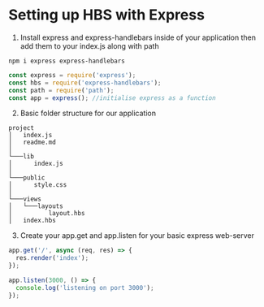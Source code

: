 # Setting up HBS with Express

1. Install express and express-handlebars inside of your application then add them to your index.js along with path

```
npm i express express-handlebars
```

```javascript
const express = require('express');
const hbs = require('express-handlebars');
const path = require('path');
const app = express(); //initialise express as a function
```

2. Basic folder structure for our application

```
project
│   index.js
│   readme.md   
│
└───lib
│      index.js
│   
└───public
│      style.css
│    
└───views 
│   └───layouts
│          layout.hbs
│   index.hbs
```

3. Create your app.get and app.listen for your basic express web-server

```javascript
app.get('/', async (req, res) => {
  res.render('index');
});

app.listen(3000, () => {
  console.log('listening on port 3000');
});
```
